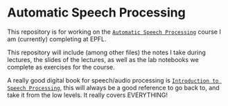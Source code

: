 # Automatic Speech Processing

This repository is for working on the [`Automatic Speech Processing`](https://edu.epfl.ch/coursebook/en/automatic-speech-processing-EE-554) course I am (currently) completing at EPFL.

This repository will include (among other files) the notes I take during lectures, the slides of the lectures, as well as the lab notebooks we complete as exercises for the course.

A really good digital book for speech/audio processing is [`Introduction to Speech Processing`](https://speechprocessingbook.aalto.fi/index.html), this will always be a good reference to go back to, and take it from the low levels. It really covers EVERYTHING!